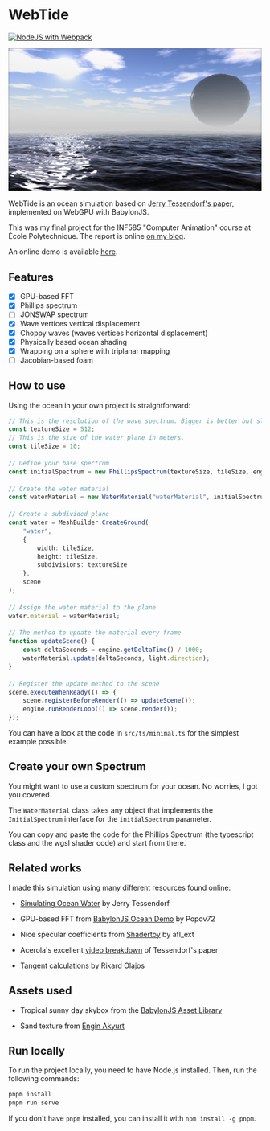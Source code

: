 # WebTide

[![NodeJS with Webpack](https://github.com/BarthPaleologue/babylonjs-template/actions/workflows/webpack.yml/badge.svg)](https://github.com/BarthPaleologue/babylonjs-template/actions/workflows/webpack.yml)

![img.png](cover.png)

WebTide is an ocean simulation based on [Jerry Tessendorf's paper](https://people.computing.clemson.edu/~jtessen/reports/papers_files/coursenotes2004.pdf), implemented on WebGPU with BabylonJS.

This was my final project for the INF585 "Computer Animation" course at École Polytechnique. The report is online [on my blog](https://barthpaleologue.github.io/Blog/posts/ocean-simulation-webgpu/).

An online demo is available [here](https://barthpaleologue.github.io/WebTide/).

## Features

- [x] GPU-based FFT
- [x] Phillips spectrum
- [ ] JONSWAP spectrum
- [x] Wave vertices vertical displacement
- [x] Choppy waves (waves vertices horizontal displacement)
- [x] Physically based ocean shading
- [x] Wrapping on a sphere with triplanar mapping
- [ ] Jacobian-based foam

## How to use

Using the ocean in your own project is straightforward:

```ts
// This is the resolution of the wave spectrum. Bigger is better but slower.
const textureSize = 512;
// This is the size of the water plane in meters.
const tileSize = 10;

// Define your base spectrum
const initialSpectrum = new PhillipsSpectrum(textureSize, tileSize, engine);

// Create the water material
const waterMaterial = new WaterMaterial("waterMaterial", initialSpectrum, scene);

// Create a subdivided plane
const water = MeshBuilder.CreateGround(
    "water",
    {
        width: tileSize,
        height: tileSize,
        subdivisions: textureSize
    },
    scene
);

// Assign the water material to the plane
water.material = waterMaterial;

// The method to update the material every frame
function updateScene() {
    const deltaSeconds = engine.getDeltaTime() / 1000;
    waterMaterial.update(deltaSeconds, light.direction);
}

// Register the update method to the scene
scene.executeWhenReady(() => {
    scene.registerBeforeRender(() => updateScene());
    engine.runRenderLoop(() => scene.render());
});
```

You can have a look at the code in `src/ts/minimal.ts` for the simplest example possible.

## Create your own Spectrum

You might want to use a custom spectrum for your ocean. No worries, I got you covered.

The `WaterMaterial` class takes any object that implements the `InitialSpectrum` interface for the `initialSpectrum` parameter.

You can copy and paste the code for the Phillips Spectrum (the typescript class and the wgsl shader code) and start from there.

## Related works

I made this simulation using many different resources found online:

- [Simulating Ocean Water](https://people.computing.clemson.edu/~jtessen/reports/papers_files/coursenotes2004.pdf) by Jerry Tessendorf

- GPU-based FFT from [BabylonJS Ocean Demo](https://github.com/Popov72/OceanDemo) by Popov72

- Nice specular coefficients from [Shadertoy](https://www.shadertoy.com/view/MdXyzX) by afl_ext

- Acerola's excellent [video breakdown](https://www.youtube.com/watch?v=yPfagLeUa7k) of Tessendorf's paper

- [Tangent calculations](https://fileadmin.cs.lth.se/cs/Education/EDAF80/seminars/2022/sem_4.pdf) by Rikard Olajos

## Assets used

- Tropical sunny day skybox from the [BabylonJS Asset Library](https://doc.babylonjs.com/toolsAndResources/assetLibraries/availableTextures)

- Sand texture from [Engin Akyurt](https://unsplash.com/fr/photos/personne-portant-une-chaussure-en-cuir-noir-0uiRqKME5N4)

## Run locally

To run the project locally, you need to have Node.js installed. Then, run the following commands:

```bash
pnpm install
pnpm run serve
```

If you don't have `pnpm` installed, you can install it with `npm install -g pnpm`.
